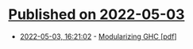 # [Published on 2022-05-03](index.md)

* [2022-05-03, 16:21:02](https://news.ycombinator.com/item?id=31250141) - [Modularizing GHC [pdf]](https://hsyl20.fr/home/files/papers/2022-ghc-modularity.pdf)
